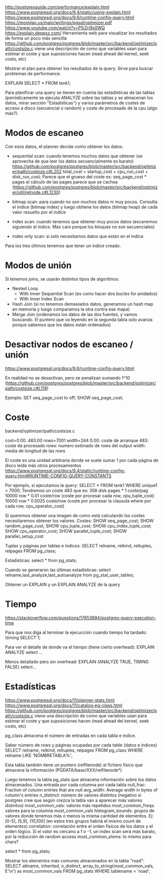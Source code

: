 http://postgresguide.com/performance/explain.html
https://www.postgresql.org/docs/9.4/static/using-explain.html
https://www.postgresql.org/docs/9.6/runtime-config-query.html
https://momjian.us/main/writings/pgsql/optimizer.pdf
  https://www.youtube.com/watch?v=P5iZri9s0WQ
https://explain.depesz.com/
  Herramienta web para visualizar los resultados de forma un poco más sencilla
https://github.com/postgres/postgres/blob/master/src/backend/optimizer/path/costsize.c
  viene una descripción de como que variables usan para estimar el coste y que suposiciones hacen (read ahead del kernel, seek costs, etc)

Mostrar el plan para obtener los resultados de la query.
Sirve para buscar problemas de performance.

EXPLAIN SELECT * FROM tenk1;


Para planificar una query se tienen en cuenta las estadísticas de las tablas (periódicamente se ejecuta ANALYZE sobre las tablas y se almacenan los datos, mirar sección "Estadísticas") y varios parámetros de costes de acceso a disco (secuencial o random) y coste de procesado de la cpu (algo más?).


# Modos de escaneo
Con esos datos, el planner decide como obtener los datos.
  - sequential scan: cuando tenemos muchos datos que obtener (se aprovecha de que leer los datos secuencialmente es barato)
      https://github.com/postgres/postgres/blob/master/src/backend/optimizer/path/costsize.c#L202
        total_cost = startup_cost + cpu_run_cost + disk_run_cost;
        Parece que el grueso del coste es: seq_page_cost * pages
        el cálculo de las pages parece que se cachea (https://github.com/postgres/postgres/blob/master/src/backend/optimizer/util/relnode.c#L1230)


  - bitmap scan: para cuando no son muchos datos ni muy pocos. Consulta el índice (bitmap index) y luego obtiene los datos (bitmap heap) de cada valor resuelto por el índice
  - index scan: cuando tenemos que obtener muy pocos datos (escanemos siguiendo el índice. Más caro porque los bloques no son secuenciales)
  - index only scan: si solo necesitamos datos que están en el índice

Para los tres últimos tenemos que tener un índice creado.


# Modos de unión
Si tenemos joins, se usarán distintos tipos de algoritmos:
  - Nested Loop
    - With Inner Sequential Scan (es como hacer dos bucles for anidados)
    - With Inner Index Scan
  - Hash Join (si no tenemos demasiados datos, generamos un hash map en memoria y luego comparamos la otra contra ese mapa)
  - Merge Join (ordenamos los datos de las dos fuentes, y vamos buscando. El puntero que va leyendo en la segunda tabla solo avanza porque sabemos que los datos están ordenados)


# Desactivar nodos de escaneo / unión
https://www.postgresql.org/docs/9.6/runtime-config-query.html

En realidad no se desactivan, pero se penalizan sumando 1^10 (https://github.com/postgres/postgres/blob/master/src/backend/optimizer/path/costsize.c#L118)

Ejemplo:
SET seq_page_cost to off;
SHOW seq_page_cost;




# Coste
backend/optimizer/path/costsize.c

cost=0.00..483.00 rows=7001 width=244
  0.00: coste de arranque
  483: coste de procesado
  rows: numero estimado de rows del output
  width: media de longitud de las rows

El coste es una unidad arbitraria donde se suele sumar 1 por cada página de disco leída más otros procesamientos
https://www.postgresql.org/docs/9.4/static/runtime-config-query.html#RUNTIME-CONFIG-QUERY-CONSTANTS

Por ejemplo, si ejecutamos la query:
SELECT * FROM tenk1 WHERE unique1 < 7000;
Tendremos un coste 483 que es:
  358 disk pages * 1 coste/pag
  10000 row * 0.01 coste/row (coste por procesar cada row, cpu_tuple_cost)
  10000 row * 0.0025 coste/row (coste por procesar la clausula where por cada row, cpu_operator_cost)


Si queremos obtener una imagen de como está calculando los costes necesitaremos obtener los valores.
Costes:
SHOW seq_page_cost; SHOW random_page_cost; SHOW cpu_tuple_cost; SHOW cpu_index_tuple_cost; SHOW cpu_operator_cost; SHOW parallel_tuple_cost; SHOW parallel_setup_cost

Tuplas y páginas por tablas e índices:
SELECT relname, relkind, reltuples, relpages FROM pg_class;

Estadísticas:
select * from pg_stats;

Cuando se generaron las últimas estadísticas:
select relname,last_analyze,last_autoanalyze from pg_stat_user_tables;

Obtener un EXPLAIN y un EXPLAIN ANALYZE de la query



# Tiempo
https://stackoverflow.com/questions/17653884/postgres-query-execution-time


Para que nos diga al terminar la ejecucción cuando tiempo ha tardado:
\timing
SELECT 1;

Para ver el detalle de donde va el tiempo (tiene cierto overhead):
EXPLAIN ANALYZE select ...

Menos detallado pero sin overhead:
EXPLAIN (ANALYZE TRUE, TIMING FALSE) select...




# Estadísticas
https://www.postgresql.org/docs/11/planner-stats.html
https://www.postgresql.org/docs/11/catalog-pg-class.html
https://github.com/postgres/postgres/blob/master/src/backend/optimizer/path/costsize.c
  viene una descripción de como que variables usan para estimar el coste y que suposiciones hacen (read ahead del kernel, seek costs, etc)

pg_class almacena el número de entradas en cada tabla e índice.

Saber número de rows y páginas ocupadas por cada table (datos e índices)
SELECT relname, relkind, reltuples, relpages FROM pg_class WHERE relname LIKE 'NOMBRETABLA%';

Esta tabla también tiene un puntero (relfilenode) al fichero físico que almacena la información (PGDATA/base/XXX/relfilenode*)


Luego tenemos la tabla pg_stats que almacena información sobre los datos almacenados.
  Una entrada por cada columna por cada tabla
  null_frac: Fraction of column entries that are null
  avg_width: Average width in bytes of column's entries
  n_distinct: número de valores distintos (negativo si postgres cree que según crezca la tabla van a aparecer más valores distintos)
  most_common_vals: valores más repetidos
  most_common_freqs: valores para la columna most_common_vals
  histogram_bounds: grupos de valores donde tenemos más o menos la misma cantidad de elementos. Ej: [0-5], (5,9], (10,100] (en estos tres grupos habriá el mismo count de elementos)
  correlation: correlación entre el orden físicos de los datos y el orden lógico. Si el valor es cercano a 1 o -1, un index scan será más barato, por la reducción de random access
  most_common_elems: lo mismo para chars?

select * from pg_stats;

Mostrar los elementos más comunes almacenados en la tabla "road":
SELECT attname, inherited, n_distinct, array_to_string(most_common_vals, E'\n') as most_common_vals FROM pg_stats WHERE tablename = 'road';
